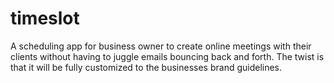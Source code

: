 # timeslot
A scheduling app for business owner to create online meetings with their clients without having to juggle emails bouncing back and forth. The twist is that it will be fully customized to the businesses brand guidelines. 
